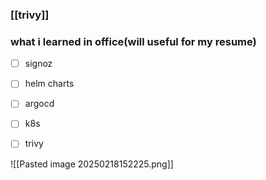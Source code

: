 ### [[trivy]]




### what i learned in office(will useful for my resume)

- [ ] signoz 
- [ ] helm charts
- [ ] argocd 
- [ ] k8s 
- [ ] trivy


![[Pasted image 20250218152225.png]]
